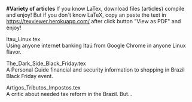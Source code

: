<b>#Variety of articles</b>
If you know LaTex, download files (articles) compile and enjoy!
But if you don´t know LaTeX, copy an paste the text in https://texviewer.herokuapp.com/ after click button "View as PDF" and enjoy!

Itau_Linux.tex<br />
Using anyone internet banking Itaú from Google Chrome in anyone Linux flavor.<br />

The_Dark_Side_Black_Friday.tex<br />
A Personal Guide financial and security information to shopping in Brazil Black Friday event.<br />

Artigos_Tributos_Impostos.tex<br />
A critic about needed tax reform in the Brazil. But... <br />
